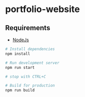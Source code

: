 # portfolio-website

## Requirements

- [NodeJs](https://nodejs.org/en)

```bash
# Install dependencies
npm install

# Run development server
npm run start

# stop with CTRL+C

# Build for production
npm run build
```
